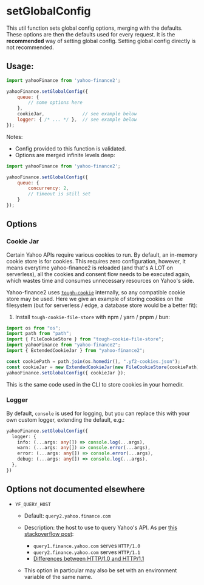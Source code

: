 # setGlobalConfig

This util function sets global config options, merging with the defaults. These options are then the defaults used for every request. It is the **recommended** way of setting global config. Setting global config directly is not recommended.

## Usage:

```js
import yahooFinance from 'yahoo-finance2';

yahooFinance.setGlobalConfig({
    queue: {
        // some options here
    },
    cookieJar,              // see example below
    logger: { /* ... */ },  // see example below
});
```

Notes:

- Config provided to this function is validated.
- Options are merged infinite levels deep:

```js
import yahooFinance from 'yahoo-finance2';

yahooFinance.setGlobalConfig({
    queue: {
        concurrency: 2,
        // timeout is still set
    }
});
```

## Options

### Cookie Jar

Certain Yahoo APIs require various cookies to run.  By default, an
in-memory cookie store is for cookies.  This requires zero
configuration, however, it means everytime yahoo-finance2 is
reloaded (and that's A LOT on serverless), all the cookies and
consent flow needs to be executed again, which wastes time and
consumes unnecessary resources on Yahoo's side.

Yahoo-finance2 uses
[`tough-cookie`](https://www.npmjs.com/package/tough-cookie)
internally, so any compatible cookie store may be used.  Here we
give an example of storing cookies on the filesystem (but for
serverless / edge, a database store would be a better fit):

1. Install `tough-cookie-file-store` with npm / yarn / pnpm / bun:

```ts
import os from "os";
import path from "path";
import { FileCookieStore } from "tough-cookie-file-store";
import yahooFinance from "yahoo-finance2";
import { ExtendedCookieJar } from "yahoo-finance2";

const cookiePath = path.join(os.homedir(), ".yf2-cookies.json");
const cookieJar = new ExtendedCookieJar(new FileCookieStore(cookiePath));
yahooFinance.setGlobalConfig({ cookieJar });
```

This is the same code used in the CLI to store cookies in your homedir.

### Logger

By default, `console` is used for logging, but you can replace this
with your own custom logger, extending the default, e.g.:

```ts
yahooFinance.setGlobalConfig({
  logger: {
    info: (...args: any[]) => console.log(...args),
    warn: (...args: any[]) => console.error(...args),
    error: (...args: any[]) => console.error(...args),
    debug: (...args: any[]) => console.log(...args),
  },
})
```

## Options not documented elsewhere

* `YF_QUERY_HOST`

  * Default: `query2.yahoo.finance.com`
  * Description: the host to use to query Yahoo's API.
  As per
  [this stackoverflow post](https://stackoverflow.com/questions/44030983/yahoo-finance-url-not-working/47505102#47505102):

    * `query1.finance.yahoo.com` serves `HTTP/1.0`
    * `query2.finance.yahoo.com` serves `HTTP/1.1`
    * [Differences between HTTP/1.0 and HTTP/1.1](https://stackoverflow.com/questions/246859/http-1-0-vs-1-1)

  * This option in particular may also be set with an environment variable of the same name.
